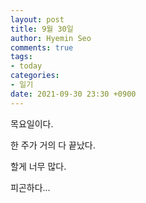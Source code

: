 ```yaml
---
layout: post
title: 9월 30일
author: Hyemin Seo
comments: true
tags:
- today
categories:
- 일기
date: 2021-09-30 23:30 +0900
---
```


목요일이다.

한 주가 거의 다 끝났다.

할게 너무 많다.

피곤하다...
